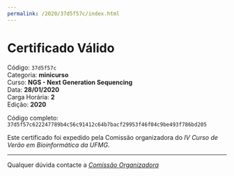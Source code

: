 ```yaml
---
permalink: /2020/37d5f57c/index.html
---
```


# Certificado Válido

Código: `37d5f57c`<br>
Categoria: **minicurso**<br>
Curso: **NGS - Next Generation Sequencing**<br>
Data: **28/01/2020**<br>
Carga Horária: **2**<br>
Edição: **2020**<br>


Código completo: `37d5f57c622247789b4c56c91412c64b7bacf29953f46f04c9be493f786bd205`


Este certificado foi expedido pela Comissão organizadora do *IV Curso de Verão em Bioinformática da UFMG*.

----

Qualquer dúvida contacte a [_Comissão Organizadora_](<mailto:cursobioinfoufmg@gmail.com$subject=[Certificados]>)

